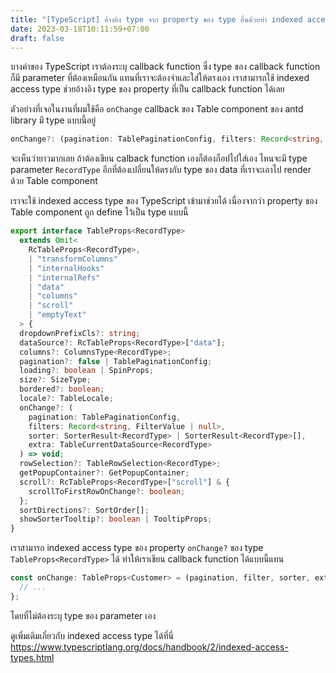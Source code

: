```yaml
---
title: "[TypeScript] อ้างอิง type จาก property ของ type อื่นด้วยท่า indexed access type"
date: 2023-03-18T10:11:59+07:00
draft: false
---
```


บางค่าของ TypeScript เราต้องระบุ callback function ซึ่ง type ของ callback function ก็มี parameter ที่ต้องเหมือนกัน แทนที่เราจะต้องจำและใส่ให้ตรงเอง เราสามารถใช้ indexed access type ช่วยอ้างอิง type ของ property ที่เป็น callback function ได้เลย

<!--more-->

ตัวอย่างที่เจอในงานที่ผมใช้คือ `onChange` callback ของ Table component ของ antd library มี type แบบนี้อยู่

```typescript
onChange?: (pagination: TablePaginationConfig, filters: Record<string, FilterValue | null>, sorter: SorterResult<RecordType> | SorterResult<RecordType>[], extra: TableCurrentDataSource<RecordType>) => void;
```

จะเห็นว่ายาวมากเลย ถ้าต้องเขียน calback function เองก็ต้องก็อปไปใส่เอง ไหนจะมี type parameter `RecordType` อีกที่ต้องเปลี่ยนให้ตรงกับ type ของ data ที่เราจะเอาไป render ด้วย Table component

เราจะใช้ indexed access type ของ TypeScript เข้ามาช่วยได้ เนื่องจากว่า property ของ Table component ถูก define ไว้เป็น type แบบนี้

```typescript
export interface TableProps<RecordType>
  extends Omit<
    RcTableProps<RecordType>,
    | "transformColumns"
    | "internalHooks"
    | "internalRefs"
    | "data"
    | "columns"
    | "scroll"
    | "emptyText"
  > {
  dropdownPrefixCls?: string;
  dataSource?: RcTableProps<RecordType>["data"];
  columns?: ColumnsType<RecordType>;
  pagination?: false | TablePaginationConfig;
  loading?: boolean | SpinProps;
  size?: SizeType;
  bordered?: boolean;
  locale?: TableLocale;
  onChange?: (
    pagination: TablePaginationConfig,
    filters: Record<string, FilterValue | null>,
    sorter: SorterResult<RecordType> | SorterResult<RecordType>[],
    extra: TableCurrentDataSource<RecordType>
  ) => void;
  rowSelection?: TableRowSelection<RecordType>;
  getPopupContainer?: GetPopupContainer;
  scroll?: RcTableProps<RecordType>["scroll"] & {
    scrollToFirstRowOnChange?: boolean;
  };
  sortDirections?: SortOrder[];
  showSorterTooltip?: boolean | TooltipProps;
}
```

เราสามารถ indexed access type ของ property `onChange?` ของ type `TableProps<RecordType>` ได้ ทำให้เราเขียน callback function ได้แบบนี้แทน

```typescript
const onChange: TableProps<Customer> = (pagination, filter, sorter, extra) => {
  // ...
};
```

โดยที่ไม่ต้องระบุ type ของ parameter เอง

ดูเพิ่มเติมเกี่ยวกับ indexed access type ได้ที่นี่ https://www.typescriptlang.org/docs/handbook/2/indexed-access-types.html
